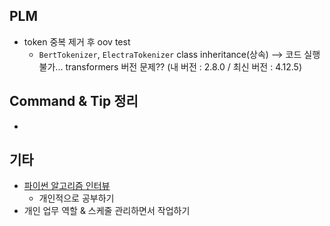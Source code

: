 ## PLM

- token 중복 제거 후 oov test
  - `BertTokenizer`, `ElectraTokenizer` class inheritance(상속) --> 코드 실행 불가... transformers 버전 문제?? (내 버전 : 2.8.0 / 최신 버전 : 4.12.5)
  
    

## Command & Tip 정리

- 




## 기타

- [파이썬 알고리즘 인터뷰](https://github.com/onlybooks/algorithm-interview)
  - 개인적으로 공부하기
- 개인 업무 역할 & 스케줄 관리하면서 작업하기
